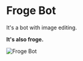 # Froge Bot
It's a bot with image editing.

**It's also froge.**

![Froge Bot](https://github.com/barnabwhy/frogeBot/blob/master/assets/icon.png?raw=true)

